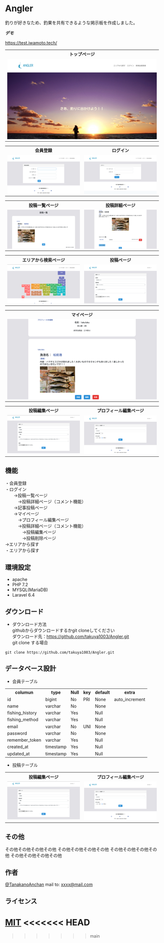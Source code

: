 # Angler
 
釣りが好きなため、釣果を共有できるような掲示板を作成しました。
 
***デモ***
 
https://test.iwamoto.tech/

<table>
 <tr>
  <th>トップページ</th>
 </tr> 
 <tr>
  <td><img src="/readme_img/top.png" widht="" height=""></td>
 </tr>
</table>

<table>
 <tr>
  <th>会員登録</th>
  <th>ログイン</th>
 </tr> 
 <tr>
  <td><img src="/readme_img/sighup.png" widht="" height=""></td>
  <td><img src="/readme_img/login.png" widht="" height=""></td>
 </tr>
</table>

<table>
 <tr>
  <th>投稿一覧ページ</th>
  <th>投稿詳細ページ</th>
 </tr> 
 <tr>
  <td><img src="/readme_img/timeline.png" widht="" height=""></td>
  <td><img src="/readme_img/post_detail.png" widht="" height=""></td>
 </tr>
</table>

<table>
 <tr>
  <th>エリアから検索ページ</th>
  <th>投稿ページ</th>
 </tr> 
 <tr>
  <td><img src="/readme_img/area.png" widht="" height=""></td>
  <td><img src="/readme_img/post.png" widht="" height=""></td>
 </tr>
</table>

<table>
 <tr>
  <th>マイページ</th>
 </tr> 
 <tr>
  <td><img src="/readme_img/mypage.png" widht="" height=""></td>
 </tr>
</table>

<table>
 <tr>
  <th>投稿編集ページ</th>
  <th>プロフィール編集ページ</th>
 </tr> 
 <tr>
  <td><img src="/readme_img/post_edit.png" widht="" height=""></td>
  <td><img src="/readme_img/user_edit.png" widht="" height=""></td>
 </tr>
</table>







## 機能

・会員登録<br>
・ログイン<br>
　　->投稿一覧ページ<br>
  　　　->投稿詳細ページ（コメント機能）<br>
　　->記事投稿ページ<br>
　　->マイページ<br>
  　　　->プロフィール編集ページ<br>
  　　　->投稿詳細ページ（コメント機能）<br>
　　　　->投稿編集ページ<br>
　　　　->投稿削除ページ<br>
    ->エリアから探す<br>
・エリアから探す<br>
  
 
## 環境設定
 
- apache
- PHP 7.2
- MYSQL(MariaDB)
- Laravel 6.4
 
 
## ダウンロード

- ダウンロード方法<br>
githubからダウンロードするかgit cloneしてください<br>
ダウンロード先：https://github.com/takuya1003/Angler.git<br>
git clone する場合<br>
```
git clone https://github.com/takuya1003/Angler.git
```
 
## データベース設計
- 会員テーブル
<table>
 <tr>
  <th>columun</th>
  <th>type</th>
  <th>Null</th>
  <th>key</th>
  <th>default</th>
  <th>extra</th>
 </tr> 
 <tr>
  <td>id</td>
  <td>bigint</td>
  <td>No</td>
  <td>PRI</td>
  <td>None</td>
  <td>auto_increment</td>
 </tr>
 <tr>
  <td>name</td>
  <td>varchar</td>
  <td>No</td>
  <td></td>
  <td>None</td>
  <td></td>
 </tr>
 <tr>
  <td>fishing_history</td>
  <td>varchar</td>
  <td>Yes</td>
  <td></td>
  <td>Null</td>
  <td></td>
 </tr> 
 <tr>
  <td>fishing_method</td>
  <td>varchar</td>
  <td>Yes</td>
  <td></td>
  <td>Null</td>
  <td></td>
 </tr> 
 <tr>
  <td>email</td>
  <td>varchar</td>
  <td>No</td>
  <td>UNI</td>
  <td>None</td>
  <td></td>
 </tr> 
 <tr>
  <td>password</td>
  <td>varchar</td>
  <td>No</td>
  <td></td>
  <td>None</td>
  <td></td>
 </tr> 
 <tr>
  <td>remember_token</td>
  <td>varchar</td>
  <td>Yes</td>
  <td></td>
  <td>Null</td>
  <td></td>
 </tr> 
  <tr>
  <td>created_at</td>
  <td>timestamp</td>
  <td>Yes</td>
  <td></td>
  <td>Null</td>
  <td></td> 
 </tr> 
 <tr>
  <td>updated_at</td>
  <td>timestamp</td>
  <td>Yes</td>
  <td></td>
  <td>Null</td>
  <td></td>
 </tr> 
</table>

- 投稿テーブル
<table>
 <tr>
  <th>投稿編集ページ</th>
  <th>プロフィール編集ページ</th>
 </tr> 
 <tr>
  <td><img src="/readme_img/post_edit.png" widht="" height=""></td>
  <td><img src="/readme_img/user_edit.png" widht="" height=""></td>
 </tr>
</table>


 
## その他
 
その他その他その他その他
その他その他その他その他
その他その他その他その他
その他その他その他その他
 
## 作者
 
[@TanakanoAnchan](https://twitter.com/TanakanoAnchan)
mail to: xxxx@mail.com
 
## ライセンス
 
[MIT](http://TomoakiTANAKA.mit-license.org)</blockquote>
<<<<<<< HEAD
=======

>>>>>>> main
